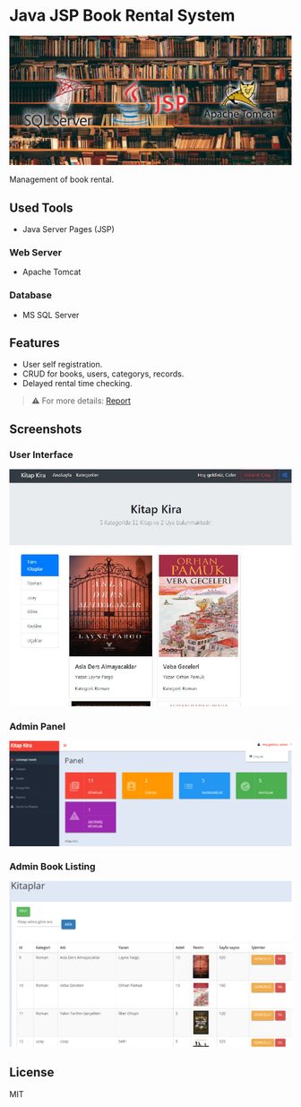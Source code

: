 # Java JSP Book Rental System
<img src="./images/banner.png"/>

Management of book rental.

## Used Tools
- Java Server Pages (JSP)
### Web Server
- Apache Tomcat
### Database
- MS SQL Server 

## Features
- User self registration.
- CRUD for books, users, categorys, records.
- Delayed rental time checking.

> ⚠️ For more details: [Report](./report.pdf)

## Screenshots
### User Interface
<p align="center">
  <img src="./images/3.png"/> 
</p>

### Admin Panel
<p align="center">
  <img src="./images/1.png"/>
</p>

### Admin Book Listing 
<p align="center">
  <img src="./images/2.png"/>
</p>

## License
MIT
